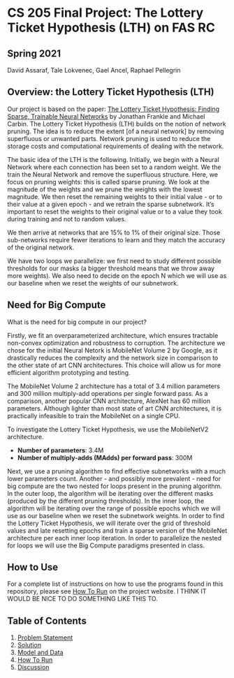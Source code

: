 # CS 205 Final Project: The Lottery Ticket Hypothesis (LTH) on FAS RC

## Spring 2021

David Assaraf, Tale Lokvenec, Gael Ancel, Raphael Pellegrin

## Overview: the Lottery Ticket Hypothesis (LTH)

Our project is based on the paper: [The Lottery Ticket Hypothesis: Finding Sparse, Trainable Neural Networks](https://arxiv.org/abs/1803.03635) by Jonathan Frankle and Michael Carbin. The Lottery Ticket Hypothesis (LTH) builds on the notion of network pruning. The idea is to reduce the extent [of a neural network] by removing superfluous or unwanted parts. Network pruning is used to reduce the storage costs and computational requirements of dealing with the network.

The basic idea of the LTH is the following. Initially, we begin with a Neural Network where each connection has been set to a random weight. We the train the Neural Network and remove the superfluous structure. Here, we focus on pruning weights: this is called sparse pruning. We look at the magnitude of the weights and we prune the weights with the lowest magnitude. We then reset the remaining weights to their initial value - or to their value at a given epoch - and we retrain the sparse subnetwork. It’s important to reset the weights to their original value or to a value they took during training and not to random values. 

We then arrive at networks that are 15% to 1% of their original size. Those sub-networks require fewer iterations to learn and they match the accuracy of the original network. 

We have two loops we parallelize: we first need to study different possible thresholds for our masks (a bigger threshold means that we throw away more weights). We also need to decide on the epoch N which we will use as our baseline when we reset the weights of our subnetwork.

## Need for Big Compute

What is the need for big compute in our project?

Firstly, we fit an overparameterized architecture, which ensures tractable non-convex optimization and robustness to corruption. The architecture we chose for the initial Neural Netork is MobileNet Volume 2 by Google, as it drastically reduces the complexity and the network size in comparison to the other state of art CNN architectures. This choice will allow us for more efficient algorithm prototyping and testing.

The MobileNet Volume 2 architecture has a total of 3.4 million parameters and 300 million multiply-add operations per single forward pass. As a comparison, another popular CNN architecture, AlexNet has 60 million parameters. Although lighter than most state of art CNN architectures, it is practically infeasible to train the MobileNet on a single CPU.

To investigate the Lottery Ticket Hypothesis, we use the MobileNetV2 architecture.

- **Number of parameters**: 3.4M 
- **Number of multiply-adds (MAdds) per forward pass**: 300M

Next, we use a pruning algorithm to find effective subnetworks with a much lower parameters count. Another - and possibly more prevalent - need for big compute are the two nested for loops present in the pruning algorithm. In the outer loop, the algorithm will be iterating over the different masks (produced by the different pruning thresholds). In the inner loop, the algorithm will be iterating over the range of possible epochs which we will use as our baseline when we reset the subnetwork weights. In order to find the Lottery Ticket Hypothesis, we will iterate over the grid of threshold values and late resetting epochs and train a sparse version of the MobileNet architecture per each inner loop iteration. In order to parallelize the nested for loops we will use the Big Compute paradigms presented in class. 



## How to Use

For a complete list of instructions on how to use the programs found in this repository, please see [How To Run]() on the project website. I THINK IT WOULD BE NICE TO DO SOMETHING LIKE THIS TO.

## Table of Contents
1. [Problem Statement](ProblemStatement.md)
2. [Solution](Solution.md)
3. [Model and Data](ModelAndData.md)
4. [How To Run](HowToRun.md)
5. [Discussion](Discussion.md)
